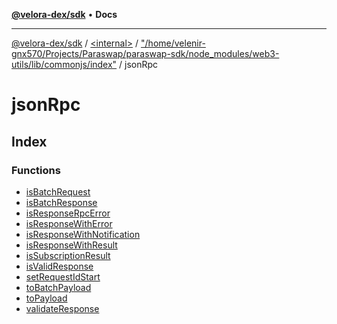 [**@velora-dex/sdk**](../../../../../README.md) • **Docs**

***

[@velora-dex/sdk](../../../../../globals.md) / [\<internal\>](../../../../README.md) / ["/home/velenir-gnx570/Projects/Paraswap/paraswap-sdk/node\_modules/web3-utils/lib/commonjs/index"](../../README.md) / jsonRpc

# jsonRpc

## Index

### Functions

- [isBatchRequest](functions/isBatchRequest.md)
- [isBatchResponse](functions/isBatchResponse.md)
- [isResponseRpcError](functions/isResponseRpcError.md)
- [isResponseWithError](functions/isResponseWithError.md)
- [isResponseWithNotification](functions/isResponseWithNotification.md)
- [isResponseWithResult](functions/isResponseWithResult.md)
- [isSubscriptionResult](functions/isSubscriptionResult.md)
- [isValidResponse](functions/isValidResponse.md)
- [setRequestIdStart](functions/setRequestIdStart.md)
- [toBatchPayload](functions/toBatchPayload.md)
- [toPayload](functions/toPayload.md)
- [validateResponse](functions/validateResponse.md)
